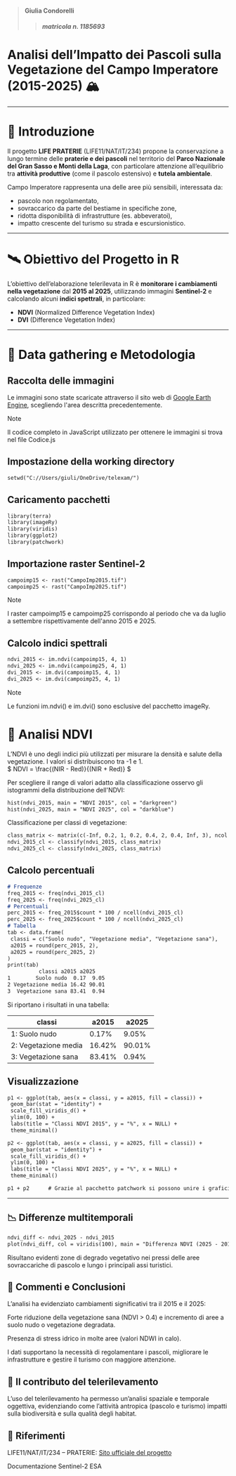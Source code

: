 > #### Giulia Condorelli
>> ##### matricola n. 1185693

# Analisi dell’Impatto dei Pascoli sulla Vegetazione del Campo Imperatore (2015-2025) 🏔️

---


# 📌 Introduzione

Il progetto **LIFE PRATERIE** (LIFE11/NAT/IT/234) propone la conservazione a lungo termine delle **praterie e dei pascoli** nel territorio del **Parco Nazionale del Gran Sasso e Monti della Laga**, con particolare attenzione all’equilibrio tra **attività produttive** (come il pascolo estensivo) e **tutela ambientale**.

Campo Imperatore rappresenta una delle aree più sensibili, interessata da:

- pascolo non regolamentato,
- sovraccarico da parte del bestiame in specifiche zone,
- ridotta disponibilità di infrastrutture (es. abbeveratoi),
- impatto crescente del turismo su strada e escursionistico.

---

# 🛰️ Obiettivo del Progetto in R

L’obiettivo dell’elaborazione telerilevata in R è **monitorare i cambiamenti nella vegetazione** dal **2015 al 2025**, utilizzando immagini **Sentinel-2** e calcolando alcuni **indici spettrali**, in particolare:

- **NDVI** (Normalized Difference Vegetation Index)
- **DVI** (Difference Vegetation Index)

---

# 🧪 Data gathering e Metodologia

## Raccolta delle immagini
Le immagini sono state scaricate attraverso il sito web di [Google Earth Engine](https://earthengine.google.com/), scegliendo l'area descritta precedentemente.

> [!NOTE]
>
> Il codice completo in JavaScript utilizzato per ottenere le immagini si trova nel file Codice.js

## Impostazione della working directory
````md
setwd("C://Users/giuli/OneDrive/telexam/")
````

## Caricamento pacchetti
````md
library(terra)  
library(imageRy)  
library(viridis)  
library(ggplot2)  
library(patchwork)  
````
## Importazione raster Sentinel-2
````md
campoimp15 <- rast("CampoImp2015.tif")  
campoimp25 <- rast("CampoImp2025.tif")
 ````

> [!NOTE]
>
> I raster campoimp15 e campoimp25 corrispondo al periodo che va da luglio a settembre rispettivamente dell'anno 2015 e 2025.

## Calcolo indici spettrali
 ````md
ndvi_2015 <- im.ndvi(campoimp15, 4, 1)  
ndvi_2025 <- im.ndvi(campoimp25, 4, 1)  
dvi_2015 <- im.dvi(campoimp15, 4, 1)  
dvi_2025 <- im.dvi(campoimp25, 4, 1)
 ````
>[!NOTE]
> Le funzioni im.ndvi() e im.dvi() sono esclusive del pacchetto imageRy.

# 🌿 Analisi NDVI

L’NDVI è uno degli indici più utilizzati per misurare la densità e salute della vegetazione. I valori si distribuiscono tra -1 e 1.  
$` NDVI = \frac{(NIR - Red)}{(NIR + Red)} `$

Per scegliere il range di valori adatto alla classificazione osservo gli istogrammi della distribuzione  dell'NDVI:
 ````md
hist(ndvi_2015, main = "NDVI 2015", col = "darkgreen")   
hist(ndvi_2025, main = "NDVI 2025", col = "darkblue")
 ```` 

Classificazione per classi di vegetazione:
 ````md
class_matrix <- matrix(c(-Inf, 0.2, 1, 0.2, 0.4, 2, 0.4, Inf, 3), ncol = 3, byrow = TRUE)
ndvi_2015_cl <- classify(ndvi_2015, class_matrix)
ndvi_2025_cl <- classify(ndvi_2025, class_matrix)
 ````

## Calcolo percentuali
 ````md
# Frequenze
freq_2015 <- freq(ndvi_2015_cl)
freq_2025 <- freq(ndvi_2025_cl)
# Percentuali
perc_2015 <- freq_2015$count * 100 / ncell(ndvi_2015_cl)
perc_2025 <- freq_2025$count * 100 / ncell(ndvi_2025_cl)
# Tabella
tab <- data.frame(
  classi = c("Suolo nudo", "Vegetazione media", "Vegetazione sana"),
  a2015 = round(perc_2015, 2),
  a2025 = round(perc_2025, 2)
)
print(tab)
           classi a2015 a2025  
1        Suolo nudo  0.17  9.05  
2 Vegetazione media 16.42 90.01    
3  Vegetazione sana 83.41  0.94
   ````

Si riportano i risultati in una tabella:

| classi | a2015 | a2025 |
|--- |--- |--- |
|   1: Suolo nudo |  0.17%  |  9.05%  |
|   2: Vegetazione media |16.42% |90.01% |
|   3: Vegetazione sana |83.41% |0.94% |

## Visualizzazione
 ````md
p1 <- ggplot(tab, aes(x = classi, y = a2015, fill = classi)) +
  geom_bar(stat = "identity") +
  scale_fill_viridis_d() +
  ylim(0, 100) +
  labs(title = "Classi NDVI 2015", y = "%", x = NULL) +
  theme_minimal()

p2 <- ggplot(tab, aes(x = classi, y = a2025, fill = classi)) +
  geom_bar(stat = "identity") +
  scale_fill_viridis_d() +
  ylim(0, 100) +
  labs(title = "Classi NDVI 2025", y = "%", x = NULL) +
  theme_minimal()

p1 + p2      # Grazie al pacchetto patchwork si possono unire i grafici in questo modo
 ````
---

## 📉 Differenze multitemporali
````md
ndvi_diff <- ndvi_2025 - ndvi_2015  
plot(ndvi_diff, col = viridis(100), main = "Differenza NDVI (2025 - 2015)")
````
Risultano evidenti zone di degrado vegetativo nei pressi delle aree sovraccariche di pascolo e lungo i principali assi turistici.

## 📌 Commenti e Conclusioni

L’analisi ha evidenziato cambiamenti significativi tra il 2015 e il 2025:

Forte riduzione della vegetazione sana (NDVI > 0.4) e incremento di aree a suolo nudo o vegetazione degradata.

Presenza di stress idrico in molte aree (valori NDWI in calo).

I dati supportano la necessità di regolamentare i pascoli, migliorare le infrastrutture e gestire il turismo con maggiore attenzione.

## 🎯 Il contributo del telerilevamento

L’uso del telerilevamento ha permesso un’analisi spaziale e temporale oggettiva, evidenziando come l’attività antropica (pascolo e turismo) impatti sulla biodiversità e sulla qualità degli habitat.

## 📎 Riferimenti

LIFE11/NAT/IT/234 – PRATERIE: [Sito ufficiale del progetto](http://www.lifepraterie.it/pagina.php?id=11)

Documentazione Sentinel-2 ESA






